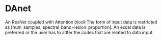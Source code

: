 # DAnet
An ResNet coupled with Attention block
The form of input data is restricted as [num_samples, spectral_band+lesion_proportion].
An excel data is preferred or the user has to atlter the codes that are related to data input.
